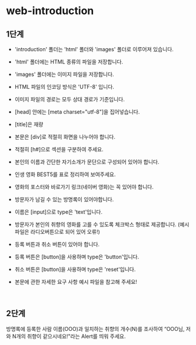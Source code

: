 # web-introduction

## 1단계

- 'introduction' 폴더는 'html' 폴더와 'images' 폴더로 이루어져 있습니다. 

- 'html' 폴더에는 HTML 종류의 파일을 저장합니다.

- 'images' 폴더에는 이미지 파일을 저장합니다.

- HTML 파일의 인코딩 방식은 'UTF-8' 입니다.

- 이미지 파일의 경로는 모두 상대 경로가 기준입니다.

- [head] 안에는 [meta charset="utf-8"]을 집어넣습니다.

- [title]은 재량

- 본문은 [div]로 적절히 화면을 나누어야 합니다.

- 적절히 [h#]으로 섹션을 구분하여 주세요.

- 본인의 이름과 간단한 자기소개가 문단으로 구성되어 있어야 합니다.

- 인생 영화 BEST5를 표로 정리하여 보여주세요.

- 영화의 포스터와 바로가기 링크(네이버 영화)는 꼭 있어야 합니다.

- 방문자가 남길 수 있는 방명록이 있어야합니다.

- 이름은 [input]으로 type은 'text'입니다.

- 방문자가 본인의 취향의 영화를 고를 수 있도록 체크박스 형태로 제공합니다. (예시 파일은 
라디오버튼으로 되어 있어 오류!)

- 등록 버튼과 취소 버튼이 있어야 합니다.

- 등록 버튼은 [button]을 사용하며 type은 'button'입니다.

- 취소 버튼은 [button]을 사용하며 type은 'reset'입니다.

- 본문에 관한 자세한 요구 사항 예시 파일을 참고해 주세요!

</br>

## 2단계

방명록에 등록한 사람 이름(OOO)과 일치하는 취향의 개수(N)를 조사하여 
“OOO님, 저와 N개의 취향이 같으시네요!"라는 Alert를 띄워 주세요.